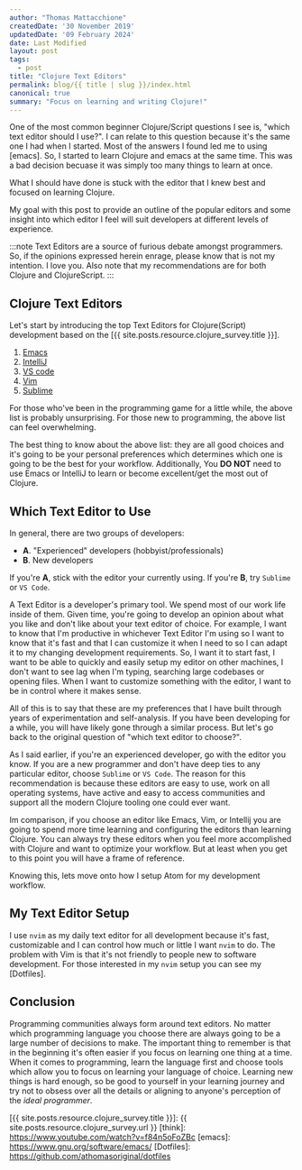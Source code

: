 ```yaml
---
author: "Thomas Mattacchione"
createdDate: '30 November 2019'
updatedDate: '09 February 2024'
date: Last Modified
layout: post
tags:
  - post
title: "Clojure Text Editors"
permalink: blog/{{ title | slug }}/index.html
canonical: true
summary: "Focus on learning and writing Clojure!"
---
```


One of the most common beginner Clojure/Script questions I see is, "which text
editor should I use?". I can relate to this question because it's the same one
I had when I started.  Most of the answers I found led me to using [emacs]. So, I started to
learn Clojure and emacs at the same time.  This was a bad decision becuase it
was simply too many things to learn at once.

What I should have done is stuck with the editor that I knew best and focused on
learning Clojure.

My goal with this post to provide an outline of the popular editors and some
insight into which editor I feel will suit developers at different levels of
experience.

:::note
Text Editors are a source of furious debate amongst programmers.  So, if the
opinions expressed herein enrage, please know that is not my intention.
I love you.  Also note that my recommendations are for both Clojure and
ClojureScript.
:::

## Clojure Text Editors

Let's start by introducing the top Text Editors for Clojure(Script) development based on the [{{ site.posts.resource.clojure_survey.title }}].

1. [Emacs](https://www.gnu.org/software/emacs/)
1. [IntelliJ](https://www.jetbrains.com/idea/)
1. [VS code](https://code.visualstudio.com/)
1. [Vim](https://www.vim.org/)
1. [Sublime](https://www.sublimetext.com/)

For those who've been in the programming game for a little while, the above list
is probably unsurprising.  For those new to programming, the above list can feel
overwhelming.

The best thing to know about the above list: they are all good choices and it's
going to be your personal preferences which determines which one is going to be
the best for your workflow.  Additionally,  You **DO NOT** need to use Emacs or
IntelliJ to learn or become excellent/get the most out of Clojure.

## Which Text Editor to Use

In general, there are two groups of developers:

- **A**. "Experienced" developers (hobbyist/professionals)
- **B**. New developers

If you're **A**, stick with the editor your currently using.  If you're **B**,
try `Sublime` or `VS Code`.

A Text Editor is a developer's primary tool.  We spend most of our work life
inside of them.  Given time, you're going to develop an opinion about what you
like and don't like about your text editor of choice.  For example, I want
to know that I'm productive in whichever Text Editor I'm using so I want to
know that it's fast and that I can customize it when I need to so I can adapt it
to my changing development requirements.  So, I want it to start fast, I want
to be able to quickly and easily setup my editor on other machines, I don't
want to see lag when I'm typing, searching large codebases or opening files. When
I want to customize something with the editor, I want to be in control where
it makes sense.

All of this is to say that these are my preferences that I have built through
years of experimentation and self-analysis.  If you have been developing for a
while, you will have likely gone through a similar process.  But let's go back
to the original question of "which text editor to choose?".

As I said earlier, if you're an experienced developer, go with the editor you know.
If you are a new programmer and don't have deep ties to any particular editor,
choose `Sublime` or `VS Code`.  The reason for this recommendation is because
these editors are easy to use, work on all operating systems, have active and
easy to access communities and support all the modern Clojure tooling one could
ever want.

Im comparison, if you choose an editor like Emacs, Vim, or Intellij you are going
to spend more time learning and configuring the editors than learning Clojure.
You can always try these editors when you feel more accomplished with Clojure
and want to optimize your workflow.  But at least when you get to this point
you will have a frame of reference.

Knowing this, lets move onto how I setup Atom for my development workflow.

## My Text Editor Setup

I use `nvim` as my daily text editor for all development because it's fast,
customizable and I can control how much or little I want `nvim` to do.  The
problem with Vim is that it's not friendly to people new to software
development.  For those interested in my `nvim` setup you can see my [Dotfiles].

## Conclusion

Programming communities always form around text editors. No matter which programming
language you choose there are always going to be a large number of decisions to make.
The important thing to remember is that in the beginning it's often easier if
you focus on learning one thing at a time.   When it comes to programming, learn
the language first and choose tools which allow you to focus on learning your
language of choice.  Learning new things is hard enough, so be good to
yourself in your learning journey and try not to obsess over all the details or
aligning to anyone's perception of the _ideal programmer_.


[Atom Setup Guide Video Series]: https://www.youtube.com/playlist?list=PLaGDS2KB3-AqeOryQptgApJ6M7mfoFXIp.
[Setup Atom for Clojure Development]: https://www.youtube.com/playlist?list=PLaGDS2KB3-AqeOryQptgApJ6M7mfoFXIp
[Checkout this guide]: https://flight-manual.atom.io/using-atom/sections/atom-packages/
[{{ site.posts.resource.clojure_survey.title }}]: {{ site.posts.resource.clojure_survey.url }}
[think]: https://www.youtube.com/watch?v=f84n5oFoZBc
[emacs]: https://www.gnu.org/software/emacs/
[Dotfiles]: https://github.com/athomasoriginal/dotfiles
